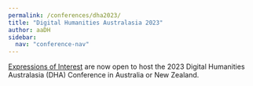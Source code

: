 ```yaml
---
permalink: /conferences/dha2023/
title: "Digital Humanities Australasia 2023"
author: aaDH
sidebar:
  nav: "conference-nav"
---
```


[Expressions of Interest](/post/DHA2023-EOI/) are now open to host the 2023 Digital Humanities Australasia (DHA) Conference in Australia or New Zealand.